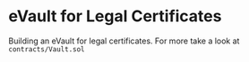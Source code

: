 # eVault for Legal Certificates

Building an eVault for legal certificates. For more take a look at `contracts/Vault.sol`
